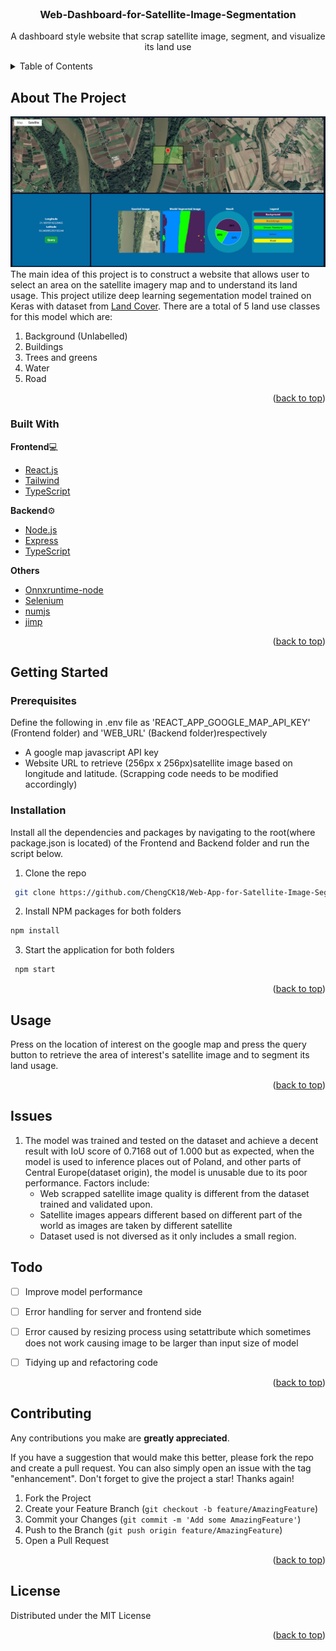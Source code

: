 
<div id="top"></div>


<br />
<div align="center">


  <h3 align="center">Web-Dashboard-for-Satellite-Image-Segmentation</h3>
  <p align="center">
   A dashboard style website that scrap satellite image, segment, and visualize its land use
    <br />
</div>



<!-- TABLE OF CONTENTS -->
<details>
  <summary>Table of Contents</summary>
  <ol>
    <li>
      <a href="#about-the-project">About The Project</a>
      <ul>
        <li><a href="#built-with">Built With</a></li>
      </ul>
    </li>
    <li>
      <a href="#getting-started">Getting Started</a>
      <ul>
        <li><a href="#prerequisites">Prerequisites</a></li>
        <li><a href="#installation">Installation</a></li>
      </ul>
    </li>
    <li><a href="#usage">Usage</a></li>
    <li><a href="#todo">Todo</a></li>
    <li><a href="#contributing">Contributing</a></li>
    <li><a href="#license">License</a></li>
  </ol>
</details>



<!-- ABOUT THE PROJECT -->
## About The Project

<img src="readme_doc/web_preview.png"/>
The main idea of this project is to construct a website that allows user to select an area on the satellite imagery map and to understand its land usage. This project utilize deep learning segementation model trained on Keras with dataset from <a href='https://landcover.ai/'>Land Cover</a>. There are a total of 5 land use classes for this model which are:
<ol>  
<li>Background (Unlabelled)</li>  
<li>Buildings</li>  
<li>Trees and greens</li>  
<li>Water</li>  
<li>Road</li>  
</ol>

<p align="right">(<a href="#top">back to top</a>)</p>

### Built With


<b>Frontend</b>💻

* [React.js](https://reactjs.org/)
* [Tailwind](https://tailwindcss.com/)
* [TypeScript](https://www.typescriptlang.org/)

<b>Backend</b>⚙️
* [Node.js](https://nodejs.org/en/)
* [Express](https://expressjs.com/)
* [TypeScript](https://www.typescriptlang.org/)

<b>Others</b>
* [Onnxruntime-node](https://www.npmjs.com/package/onnxruntime-node)
* [Selenium](https://www.npmjs.com/package/selenium-webdriver)
* [numjs](https://www.npmjs.com/package/numjs)
* [jimp](https://www.npmjs.com/package/jimp)

<p align="right">(<a href="#top">back to top</a>)</p>



<!-- GETTING STARTED -->
## Getting Started



### Prerequisites
Define the following in .env file as 'REACT_APP_GOOGLE_MAP_API_KEY' (Frontend folder) and 'WEB_URL' (Backend folder)respectively
<ul>
<li>A google map javascript API key
<li>Website URL to retrieve (256px x 256px)satellite image based on longitude and latitude. (Scrapping code needs to be modified accordingly)
</ul>

### Installation

Install all the dependencies and packages by navigating to the root(where package.json is located) of the Frontend and Backend folder and run the script below.


1. Clone the repo

  ```sh
   git clone https://github.com/ChengCK18/Web-App-for-Satellite-Image-Segmentation.git
   ```
  2. Install NPM packages for both folders
   ```sh
   npm install
   ```
  3. Start the application for both folders
   ```sh
    npm start
   ```
   


<p align="right">(<a href="#top">back to top</a>)</p>



<!-- USAGE EXAMPLES -->
## Usage

Press on the location of interest on the google map and press the query button to retrieve  the area of interest's satellite image and to segment its land usage.

<p align="right">(<a href="#top">back to top</a>)</p>

## Issues

<ol>
<li>The model was trained and tested on the dataset and achieve a decent result with IoU score of 0.7168 out of 1.000 but as expected, when the model is used to inference places out of Poland, and other parts of Central Europe(dataset origin), the model is unusable due to its poor performance. Factors include:
<ul>
	<li> Web scrapped satellite image quality is different from the dataset trained and validated upon.
	<li> Satellite images appears different based on different part of the world as images are taken by different satellite
	<li> Dataset used is not diversed as it only includes a small region.
	
</ul>

</ol>

<!-- ROADMAP -->
## Todo

- [ ] Improve model performance
- [ ] Error handling for server and frontend side
- [ ] Error caused by resizing process using setattribute which sometimes does not work causing image to be larger than input size of model
- [ ] Tidying up and refactoring code


<p align="right">(<a href="#top">back to top</a>)</p>



<!-- CONTRIBUTING -->
## Contributing
Any contributions you make are **greatly appreciated**.

If you have a suggestion that would make this better, please fork the repo and create a pull request. You can also simply open an issue with the tag "enhancement".
Don't forget to give the project a star! Thanks again!

1. Fork the Project
2. Create your Feature Branch (`git checkout -b feature/AmazingFeature`)
3. Commit your Changes (`git commit -m 'Add some AmazingFeature'`)
4. Push to the Branch (`git push origin feature/AmazingFeature`)
5. Open a Pull Request

<p align="right">(<a href="#top">back to top</a>)</p>



<!-- LICENSE -->
## License

Distributed under the MIT License

<p align="right">(<a href="#top">back to top</a>)</p>
